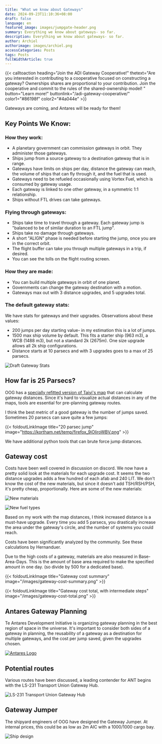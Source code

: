```yaml
---
title: "What we know about Gateways"
date: 2024-09-23T11:10:36+08:00
draft: false
language: en
featured_image: images/jumpgate-header.png
summary: Everything we know about gateways- so far.
description: Everything we know about gateways- so far.
author: Archiel
authorimage: images/archiel.png
accessCategories: Posts
tags: Posts
fullWidthArticle: true
---
```



{{< calltoaction heading="Join the ADI Gateway Cooperative!" thetext="Are you interested in contributing to a cooperative focused on constructing a gateway? Ownerships shares are proportional to your contribution. Join the cooperative and commit to the rules of the shared-ownership model! " button="Learn more!" buttonlink="/adi-gateway-cooperative/"  color1="#86198f" color2="#4a044e" >}}


Gateways are coming, and Antares will be ready for them!

## Key Points We Know: 

### How they work:

* A planetary government can commission gateways in orbit. They administer those gateways.
* Ships jump from a source gateway to a destination gateway that is in range. 
* Gateways have limits on ships per day, distance the gateway can reach, the volume of ships that can fly through it, and the fuel that is used. 
* Gateways need to be refueled occasionally using Vortex Fuel, which is consumed by gateway usage.
* Each gateway is linked to one other gateway, in a symmetric 1:1 relationship.
* Ships without FTL drives can take gateways.

### Flying through gateways:

* Ships take time to travel through a gateway. Each gateway jump is "balanced to be of similar duration to an FTL jump".
* Ships take no damage through gateways.
* A short "ALIGN" phase is needed before starting the jump, once you are in the correct orbit.
* The flight buffer can take you through multiple gateways in a trip, if desired.
* You can see the tolls on the flight routing screen.

### How they are made:

* You can build multiple gateways in orbit of one planet.
* Governments can change the gateway destination with a motion.
* Gateways max out with 3 distance upgrades, and 5 upgrades total.

### The default gateway stats:

We have stats for gateways and their upgrades. Observations about these values:

* 200 jumps per day starting value- in my estimation this is a lot of jumps.
* 1500 max ship volume by default. This fits a starter ship (963 m3), a WCB (1488 m3), but not a standard 2k (2675m). One size upgrade allows all 2k ship configurations.
* Distance starts at 10 parsecs and with 3 upgrades goes to a max of 25 parsecs.

![Draft Gateway Stats ](/images/gateway-choices.png)

## How far is 25 Parsecs?

OOG has a [specially refitted version of Taiyi's map](https://oogcapitalmanagement.com/map/) that can calculate gateway distances. Since it's hard to visualize actual distances in any of the maps, tools are essential for pre-planning gateway routes.

I think the best metric of a good gateway is the number of jumps saved. Sometimes 20 parsecs can save quite a few jumps:

{{< foldoutLinkImage title="20 parsec jump" image="https://kortham.net/temp/firefox_9iOliroWBV.png" >}}

We have additional python tools that can brute force jump distances.

## Gateway cost

Costs have been well covered in discussion on discord. We now have a pretty solid look at the materials for each upgrade cost. It seems the two distance upgrades adds a few hundred of each afab and 240 LIT. We don't know the cost of the new materials, but since it doesn't add TSH/RSH/PSH, it's pretty cheap, proportionally. Here are some of the new materials:

![New materials](/images/gateway-new-materials.png)

![New fuel types](/images/gateway-new-fuel.png)

Based on my work with the map distances, I think increased distance is a must-have upgrade. Every time you add 5 parsecs, you drastically increase the area under the gateway's circle, and the number of systems you could reach. 

Costs have been significantly analyzed by the community. See these calculations by Hernanduer.

Due to the high costs of a gateway, materials are also measured in Base-Area-Days. This is the amount of base area required to make the specified amount in one day. (so divide by 500 for a dedicated base). 

{{< foldoutLinkImage title="Gateway cost summary" image="/images/gateway-cost-summary.png" >}}

{{< foldoutLinkImage title="Gateway cost total, with intermediate steps" image="/images/gateway-cost-total.png" >}}


## Antares Gateway Planning

Te Antares Development Initiative is organizing gateway planning in the best region of space in the universe. It's important to consider both sides of a gateway in planning, the reusability of a gateway as a destination for multiple gateways, and the cost per jump saved, given the upgrades chosen.

[![Antares Logo](/images/ADI-Discord.png)](https://discord.gg/gmx7br5XBQ)

## Potential routes

Various routes have been discussed, a leading contender for ANT begins with the LS-231 Transport Union Gateway Hub.

![LS-231 Transport Union Gateway Hub](/images/LS231Hub.png)


## Gateway Jumper

The shipyard engineers of OOG have designed the Gateway Jumper. At internal prices, this could be as low as 2m AIC with a 1000/1000 cargo bay. 

![Ship design ](/images/gateway-jumper.png)

